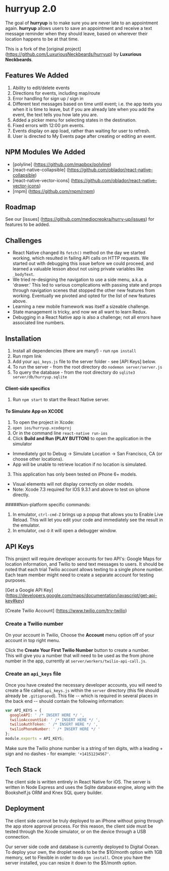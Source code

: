 # hurryup 2.0

The goal of **hurryup** is to make sure you are never late to an appointment again. **hurryup** allows users to save an appointment and receive a text message reminder when they should leave, based on wherever their location happens to be at that time.


This is a fork of the [original project] (https://github.com/LuxuriousNeckbeards/hurryup) by **Luxurious Neckbeards**.

## Features We Added
1. Ability to edit/delete events
2. Directions for events, including map/route
3. Error handling for sign up / sign in
4. Different text messages based on time until event; i.e. the app texts you when it is time to leave, but if you are already late when you add the event, the text tells you how late you are.
5. Added a picker menu for selecting states in the destination.
6. Fixed errors with 12:00 pm events.
7. Events display on app load, rather than waiting for user to refresh.
8. User is directed to My Events page after creating or editing an event.

## NPM Modules We Added
* [polyline] (https://github.com/mapbox/polyline)
* [react-native-collapsible] (https://github.com/oblador/react-native-collapsible)
* [react-native-vector-icons] (https://github.com/oblador/react-native-vector-icons)
* [rnpm] (https://github.com/rnpm/rnpm)

## Roadmap

See our [issues] (https://github.com/mediocreokra/hurry-up/issues) for features to be added.

## Challenges

* React Native changed its `fetch()` method on the day we started working, which resulted in failing API calls on HTTP requests. We started out with debugging this issue before we could proceed, and learned a valuable lesson about not using private variables like `_bodyText`.
* We tried re-designing the navigation to use a side menu, a.k.a. a 'drawer.' This led to various complications with passing state and props through navigation scenes that stopped the other new features from working. Eventually we pivoted and opted for the list of new features above. 
* Learning a new mobile framework was itself a sizeable challenge.
* State management is tricky, and now we all want to learn Redux.
* Debugging in a React Native app is also a challenge; not all errors have associated line numbers.

## Installation

1. Install all dependencies (there are many!) - run `npm install`
2. Run rnpm link
3. Add your `api_keys.js` file to the server folder - see [API Keys] below.
4. To run the server - from the root directory do `nodemon server/server.js`
5. To query the database - from the root directory do `sqlite3 server/db/hurryup.sqlite`

#### Client-side specifics

1. Run `npm start` to start the React Native server.

#### To Simulate App on XCODE
1. To open the project in Xcode:
 1. `open ios/hurryup.xcodeproj`
 2. Or in the command line `react-native run-ios`
2. Click **Build and Run (PLAY BUTTON)** to open the application in the simulator
 * Immediately got to Debug -> Simulate Location -> San Francisco, CA (or choose other locations). 
 * App will be unable to retrieve location if no location is simulated.
3. This application has only been tested on iPhone 6+ models. 
 * Visual elements will not display correctly on older models.
 * Note: Xcode 7.3 required for IOS 9.3.1 and above to test on iphone directly.

#####Non-platform specific commands:

1. In emulator, `ctrl-cmd-Z` brings up a popup that allows you to Enable Live Reload.  This will let you edit your code and immediately see the result in the emulator.
2. In emulator, `cmd-D` it will open a debugger window.


## API Keys

This project will require developer accounts for two API's: Google Maps for location information, and Twilio to send text messages to users. It should be noted that each trial Twilio account allows texting to a single phone number. Each team member might need to create a separate account for testing purposes.

[Get a Google API Key] (https://developers.google.com/maps/documentation/javascript/get-api-key#key)

[Create Twilio Account] (https://www.twilio.com/try-twilio)

### Create a Twilio number

On your account in Twilio, Choose the **Account** menu option off of your account in top right menu.


Click the **Create Your First Twilio Number** button to create a number.  
This will give you a number that will need to be used as the from phone number in the app, currently at `server/workers/twilio-api-call.js`.  

### Create an `api_keys` file

Once you have created the necessary developer accounts, you will need to create a file called `api_keys.js` within the `server` directory (this file should already be `.gitignore`d). This file -- which is required in several places in the back end -- should contain the following information:


```javascript
var API_KEYS = {
  googleAPI: ' /* INSERT HERE */ ',
  twilioAccountSid: ' /* INSERT HERE */ ',
  twilioAuthToken: ' /* INSERT HERE */ ',
  twilioPhoneNumber: ' /* INSERT HERE */ '
};
module.exports = API_KEYS;
```

Make sure the Twilio phone number is a string of ten digits, with a leading + sign and no dashes - for example: `'+14151234567'`.


## Tech Stack

The client side is written entirely in React Native for iOS. The server is written in Node Express and uses the Sqlite database engine, along with the Bookshelf.js ORM and Knex SQL query builder.

## Deployment

The client side cannot be truly deployed to an iPhone without going through the app store approval process. For this reason, the client side must be tested through the Xcode simulator, or on the device through a USB connection.


Our server side code and database is currently deployed to Digital Ocean. To deploy your own, the droplet needs to be the $10/month option with 1GB memory, set to Flexible in order to do `npm install`. Once you have the server installed, you can resize it down to the $5/month option.
